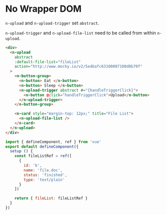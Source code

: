 # No Wrapper DOM

`n-upload` and `n-upload-trigger` set `abstract`.

`n-upload-trigger` and `n-upload-file-list` need to be called from within `n-upload`.

```html
<div>
  <n-upload
    abstract
    :default-file-list="fileList"
    action="http://www.mocky.io/v2/5e4bafc63100007100d8b70f"
  >
    <n-button-group>
      <n-button> Eat </n-button>
      <n-button> Sleep </n-button>
      <n-upload-trigger abstract #="{handleTriggerClick}">
        <n-button @click="handleTriggerClick">Upload</n-button>
      </n-upload-trigger>
    </n-button-group>

    <n-card style="margin-top: 12px;" title="File List">
      <n-upload-file-list />
    </n-card>
  </n-upload>
</div>
```

```js
import { defineComponent, ref } from 'vue'
export default defineComponent({
  setup () {
    const fileListRef = ref([
      {
        id: 'b',
        name: 'file.doc',
        status: 'finished',
        type: 'text/plain'
      }
    ])

    return { fileList: fileListRef }
  }
})
```

